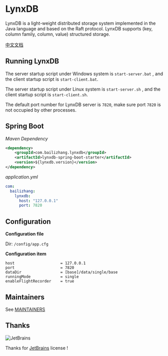 # LynxDB

LynxDB is a light-weight distributed storage system implemented in the Java language and based on the Raft protocol. LynxDB supports (key, column family, column, value) structured storage.

[中文文档](docs/v1/chinese/LynxDB.md)

## Running LynxDB

The server startup script under Windows system is `start-server.bat` , and the client startup script is `start-client.bat`.

The server startup script under Linux system is `start-server.sh` , and the client startup script is `start-client.sh`.

The default port number for LynxDB server is `7820`, make sure port `7820` is not occupied by other processes.

## Spring Boot

*Maven Dependency*

```xml
<dependency>
    <groupId>com.bailizhang.lynxdb</groupId>
    <artifactId>lynxdb-spring-boot-starter</artifactId>
    <version>${lynxdb.version}</version>
</dependency>
```

*application.yml*

```yaml
com:
  bailizhang:
    lynxdb:
      host: "127.0.0.1"
      port: 7820
```

## Configuration

**Configuration file**

Dir: `/config/app.cfg`

**Configuration item**

```
host                    = 127.0.0.1
port                    = 7820
dataDir                 = [base]/data/single/base
runningMode             = single
enableFlightRecorder    = true
```

## Maintainers

See [MAINTAINERS](./MAINTAINERS)

## Thanks

![JetBrains](https://resources.jetbrains.com/storage/products/company/brand/logos/jb_beam.svg)

Thanks for [JetBrains](https://jb.gg/OpenSourceSupport) license !